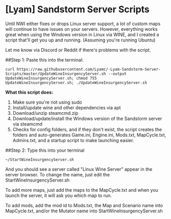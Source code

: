 # [Lyam] Sandstorm Server Scripts

Until NWI either fixes or drops Linux server support, a lot of custom maps will continue to have issues on your servers. However, everything works great when using the Windows version in Linux via WINE, and I created a script that'll get you up and running. (Assuming you're running Ubuntu)

Let me know via Discord or Reddit if there's problems with the script.

##Step 1: Paste this into the terminal:

`curl https://raw.githubusercontent.com/Lyamc/-Lyam-Sandstorm-Server-Scripts/master/UpdateWineInsurgencyServer.sh --output UpdateWineInsurgencyServer.sh; chmod 755 UpdateWineInsurgencyServer.sh; ./UpdateWineInsurgencyServer.sh`

**What this script does:**

1) Make sure you're not using sudo
2) Install/update wine and other dependencies via apt
3) Download/unzip steamcmd.zip
4) Download/update/install the Windows version of the Sandstorm server via steamcmd
5) Checks for config folders, and if they don't exist, the script creates the folders and auto-generates Game.ini, Engine.ini, Mods.txt, MapCycle.txt, Admins.txt, and a startup script to make launching easier.

##Step 2: Type this into your terminal

`~/StartWineInsurgencyServer.sh`

And you should see a server called "Linux Wine Server" appear in the server browser. To change the name, just edit the StartWineInsurgencyServer.sh

To add more maps, just add the maps to the MapCycle.txt and when you launch the server, it will ask you which map to run.

To add mods, add the mod id to Mods.txt, the Map and Scenario name into MapCycle.txt, and/or the Mutator name into StartWineInsurgencyServer.sh
